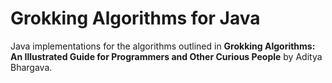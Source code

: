 # Grokking Algorithms for Java
Java implementations for the algorithms outlined in **Grokking Algorithms: An Illustrated Guide for Programmers and Other Curious People** 
by Aditya Bhargava.

